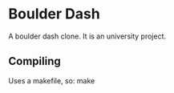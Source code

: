 # Boulder Dash
A boulder dash clone. It is an university project.

## Compiling
Uses a makefile, so:
    make
